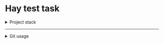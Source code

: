 # Hay test task

<details>
<summary>Project stack</summary>

- Python 3.11
- TenserFlow
- Keras

</details>

---

<details>
<summary>Git usage</summary>

> Статус проекта (смотрим на модифицированные файлы):
> ```bash
> git status
> ```

> Получение новых файлов с сервера:
> ```bash
> git pull
> ```

> Добавление новых файлов:
> ```bash
> git add .
> ```

> Отправка файлов на сервер:
> ```bash
> git push
> ```

</details>